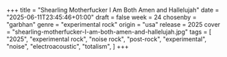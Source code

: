+++
title = "Shearling Motherfucker I Am Both Amen and Hallelujah"
date = "2025-06-11T23:45:46+01:00"
draft = false
week = 24
chosenby = "garbhan"
genre = "experimental rock"
origin = "usa"
release = 2025
cover = "shearling-motherfucker-I-am-both-amen-and-hallelujah.jpg"
tags = [
    "2025",
    "experimental rock",
    "noise rock",
    "post-rock",
    "experimental",
    "noise",
    "electroacoustic",
    "totalism",
]
+++


